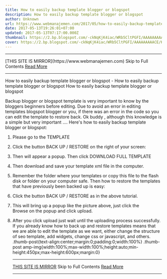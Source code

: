 ```yaml
---
title: How to easily backup template blogger or blogspot
description: How to easily backup template blogger or blogspot
author: Unknown
url: https://www.webmanajemen.com/2017/05/how-to-easily-backup-template-blogger.html
date: 2017-05-13T19:26:01+07:00
updated: 2017-05-13T07:17:00.000Z
thumbnail: https://2.bp.blogspot.com/-ckNqKjK4iac/WRb5CltPGFI/AAAAAAAAACE/KXjMhakpN2MA2CWE3T3_L_JD56H0MffQwCLcB/s1600/download.png
cover: https://2.bp.blogspot.com/-ckNqKjK4iac/WRb5CltPGFI/AAAAAAAAACE/KXjMhakpN2MA2CWE3T3_L_JD56H0MffQwCLcB/s1600/download.png
---
```


<hr/> [THIS SITE IS MIRROR](https://www.webmanajemen.com) Skip to Full Contents <a href="https://www.webmanajemen.com/2017/05/how-to-easily-backup-template-blogger.html" rel="follow" class="button" id="read-more">Read More</a> <hr/> How to easily backup template blogger or blogspot - How to easily backup template blogger or blogspot How to easily backup template blogger or blogspot




Backup blogger or blogspot template is very important to know by the bloggers beginners before editing. Due to avoid an error in editing templates blogspot blogger or you, if there was an error in the code so you can edit the template to restore back.
Ok buddy , although this knowledge is a simple but very important .... Here's how to easily backup template blogger or blogspot:
1. Please go to the TEMPLATE

2. Click the button BACK UP / RESTORE on the right of your screen:

3. Then will appear a popup. Then click DOWNLOAD FULL TEMPLATE

4. Then download and save your template xml file in the computer.
5. Remember the folder where your templates or copy this file to the flash disk or folder on your computer safe.
Then how to restore the templates that have previously been backed up is easy:
1. Click the button BACK UP / RESTORE as in the above tutorial.
2. This will bring up a popup like the picture above, just click the Browse on the popup and click upload.
3. After you click upload just wait until the uploading process successfully.
If you already know how to back up and restore templates means that we are able to edit the template as we want, either change the structure of seo template, add widgets, change css or javascript, and others.
.thumb-post{text-align:center;margin:0;padding:0;width:100%} .thumb-post amp-img{width:100%;max-width:100%;height:auto;min-height:450px;max-height:600px;margin:0} <hr/> [THIS SITE IS MIRROR](https://www.webmanajemen.com) Skip to Full Contents <a href="https://www.webmanajemen.com/2017/05/how-to-easily-backup-template-blogger.html" rel="follow" class="button" id="read-more">Read More</a> <hr/>